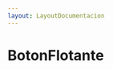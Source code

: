 ```yaml
---
layout: LayoutDocumentacion
---
```


# BotonFlotante

<utils-ejemplo-doc ruta="boton-flotante/basico.vue"/>